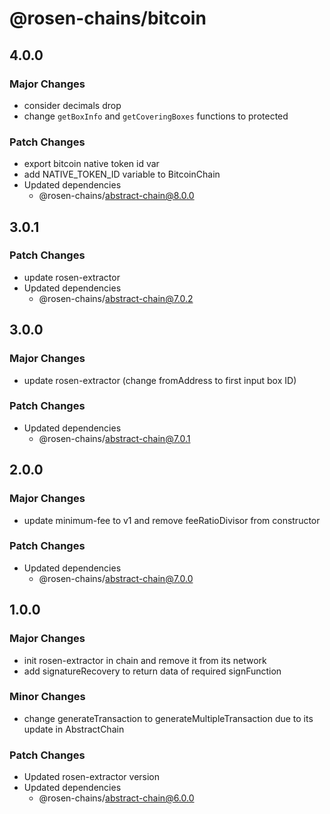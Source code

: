 # @rosen-chains/bitcoin

## 4.0.0

### Major Changes

- consider decimals drop
- change `getBoxInfo` and `getCoveringBoxes` functions to protected

### Patch Changes

- export bitcoin native token id var
- add NATIVE_TOKEN_ID variable to BitcoinChain
- Updated dependencies
  - @rosen-chains/abstract-chain@8.0.0

## 3.0.1

### Patch Changes

- update rosen-extractor
- Updated dependencies
  - @rosen-chains/abstract-chain@7.0.2

## 3.0.0

### Major Changes

- update rosen-extractor (change fromAddress to first input box ID)

### Patch Changes

- Updated dependencies
  - @rosen-chains/abstract-chain@7.0.1

## 2.0.0

### Major Changes

- update minimum-fee to v1 and remove feeRatioDivisor from constructor

### Patch Changes

- Updated dependencies
  - @rosen-chains/abstract-chain@7.0.0

## 1.0.0

### Major Changes

- init rosen-extractor in chain and remove it from its network
- add signatureRecovery to return data of required signFunction

### Minor Changes

- change generateTransaction to generateMultipleTransaction due to its update in AbstractChain

### Patch Changes

- Updated rosen-extractor version
- Updated dependencies
  - @rosen-chains/abstract-chain@6.0.0
